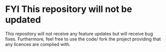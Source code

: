 # FYI This repository will not be updated 
This repository will not receive any feature updates but will receive bug fixes. Furthermore, feel free to use the code/ fork the project providing that any licences are complied with. 